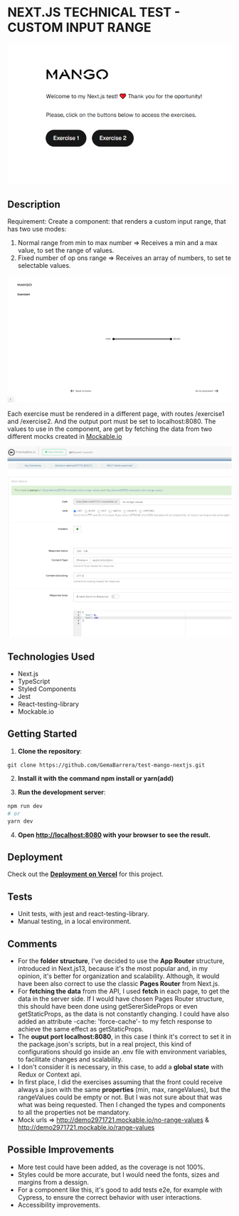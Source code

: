 # NEXT.JS TECHNICAL TEST - CUSTOM INPUT RANGE

![test home preview](welcome.png)

## Description

Requirement: Create a component: <Range /> that renders a custom input range, that has two use modes:

1. Normal range from min to max number => Receives a min and a max value, to set the range of values.
2. Fixed number of op ons range => Receives an array of numbers, to set te selectable values.

![exercise preview](exercise.png)

Each exercise must be rendered in a different page, with routes /exercise1 and /exercise2. And the output port must be set to localhost:8080.
The values to use in the component, are get by fetching the data from two different mocks created in [Mockable.io](https://www.mockable.io)

![mockable.io mock](mockable.png)

## Technologies Used

- Next.js
- TypeScript
- Styled Components
- Jest
- React-testing-library
- Mockable.io

## Getting Started

1. **Clone the repository**:

```
git clone https://github.com/GemaBarrera/test-mango-nextjs.git
```

2. **Install it with the command npm install or yarn(add)**

3. **Run the development server**:

```bash
npm run dev
# or
yarn dev
```

4. **Open [http://localhost:8080](http://localhost:8080) with your browser to see the result.**

## Deployment

Check out the **[Deployment on Vercel](https://test-mango-nextjs.vercel.app)** for this project.

## Tests

- Unit tests, with jest and react-testing-library.
- Manual testing, in a local environment.

## Comments

- For the **folder structure**, I've decided to use the **App Router** structure, introduced in Next.js13, because it's the most popular and, in my opinion, it's better for organization and scalability. Although, it would have been also correct to use the classic **Pages Router** from Next.js.
- For **fetching the data** from the API, I used **fetch** in each page, to get the data in the server side. If I would have chosen Pages Router structure, this should have been done using getSererSideProps or even getStaticProps, as the data is not constantly changing. I could have also added an attribute -cache: 'force-cache'- to my fetch response to achieve the same effect as getStaticProps.
- The **ouput port localhost:8080**, in this case I think it's correct to set it in the package.json's scripts, but in a real project, this kind of configurations should go inside an .env file with environment variables, to facilitate changes and scalability.
- I don't consider it is necessary, in this case, to add a **global state** with Redux or Context api.
- In first place, I did the exercises assuming that the front could receive always a json with the same **properties** (min, max, rangeValues), but the rangeValues could be empty or not. But I was not sure about that was what was being requested. Then I changed the types and components to all the properties not be mandatory.
- Mock urls => http://demo2971721.mockable.io/no-range-values & http://demo2971721.mockable.io/range-values

## Possible Improvements

- More test could have been added, as the coverage is not 100%.
- Styles could be more accurate, but I would need the fonts, sizes and margins from a dessign.
- For a component like this, it's good to add tests e2e, for example with Cypress, to ensure the correct behavior with user interactions.
- Accessibility improvements.
